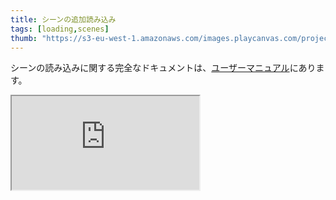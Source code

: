 ```yaml
---
title: シーンの追加読み込み
tags: [loading,scenes]
thumb: "https://s3-eu-west-1.amazonaws.com/images.playcanvas.com/projects/12/685077/E32FB5-image-75.jpg"
---
```


シーンの読み込みに関する完全なドキュメントは、[ユーザーマニュアル][documentation-page]にあります。

<div className='iframe-container'>
    <iframe loading="lazy" src="https://playcanv.as/e/p/cjBInud1/" title="Additive Loading Scenes"></iframe>
</div>

[documentation-page]: /user-manual/scenes/loading-scenes/